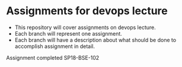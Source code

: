 # Assignments for devops lecture

- This repository will cover assignments on devops lecture. 
- Each branch will represent one assignment.
- Each branch will have a description about what should be done to accomplish assignment in detail. 

Assignment completed 
SP18-BSE-102
